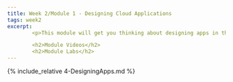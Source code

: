 ```yaml
---
title: Week 2/Module 1 - Designing Cloud Applications
tags: week2
excerpt: 
        <p>This module will get you thinking about designing apps in the cloud.  We'll cover microservices and asynchronous processes here.</p>

        <h2>Module Videos</h2>
        <h2>Module Labs</h2>
---  
```


{% include_relative 4-DesigningApps.md %}